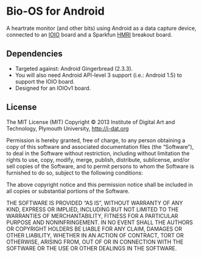 # Bio-OS for Android

A heartrate monitor (and other bits) using Android as a data capture device,
connected to an [IOIO][] board and a Sparkfun [HMRI][] breakout board.

## Dependencies

* Targeted against: Android Gingerbread (2.3.3).
* You will also need Android API-level 3 support (i.e.: Android 1.5) to
  support the IOIO board.
* Designed for an IOIOv1 board.



## License

The MIT License (MIT)
Copyright © 2013 Institute of Digital Art and Technology, Plymouth 
University, http://i-dat.org

Permission is hereby granted, free of charge, to any person obtaining a copy 
of this software and associated documentation files (the “Software”), to deal
in the Software without restriction, including without limitation the rights 
to use, copy, modify, merge, publish, distribute, sublicense, and/or sell copies
of the Software, and to permit persons to whom the Software is furnished to do 
so, subject to the following conditions:

The above copyright notice and this permission notice shall be included in all 
copies or substantial portions of the Software.

THE SOFTWARE IS PROVIDED “AS IS”, WITHOUT WARRANTY OF ANY KIND, EXPRESS OR IMPLIED,
INCLUDING BUT NOT LIMITED TO THE WARRANTIES OF MERCHANTABILITY, FITNESS FOR A 
PARTICULAR PURPOSE AND NONINFRINGEMENT. IN NO EVENT SHALL THE AUTHORS OR COPYRIGHT 
HOLDERS BE LIABLE FOR ANY CLAIM, DAMAGES OR OTHER LIABILITY, WHETHER IN AN ACTION 
OF CONTRACT, TORT OR OTHERWISE, ARISING FROM, OUT OF OR IN CONNECTION WITH THE 
SOFTWARE OR THE USE OR OTHER DEALINGS IN THE SOFTWARE.

[IOIO]: https://github.com/ytai/ioio/
[HMRI]: https://www.sparkfun.com/products/8661
